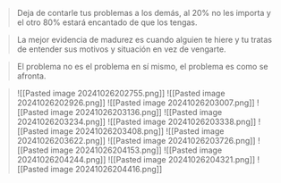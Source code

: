 
> Deja de contarle tus problemas a los demás, al 20% no les importa y el otro 80% estará encantado de que los tengas.

> La mejor evidencia de madurez es cuando alguien te hiere y tu tratas de entender sus motivos y situación en vez de vengarte.

> El problema no es el problema en sí mismo, el problema es como se afronta.

> ![[Pasted image 20241026202755.png]]
![[Pasted image 20241026202926.png]]
![[Pasted image 20241026203007.png]]
![[Pasted image 20241026203136.png]]
![[Pasted image 20241026203234.png]]
![[Pasted image 20241026203338.png]]
![[Pasted image 20241026203408.png]]
![[Pasted image 20241026203622.png]]
![[Pasted image 20241026203726.png]]
![[Pasted image 20241026204153.png]]
![[Pasted image 20241026204244.png]]
![[Pasted image 20241026204321.png]]
![[Pasted image 20241026204416.png]]

